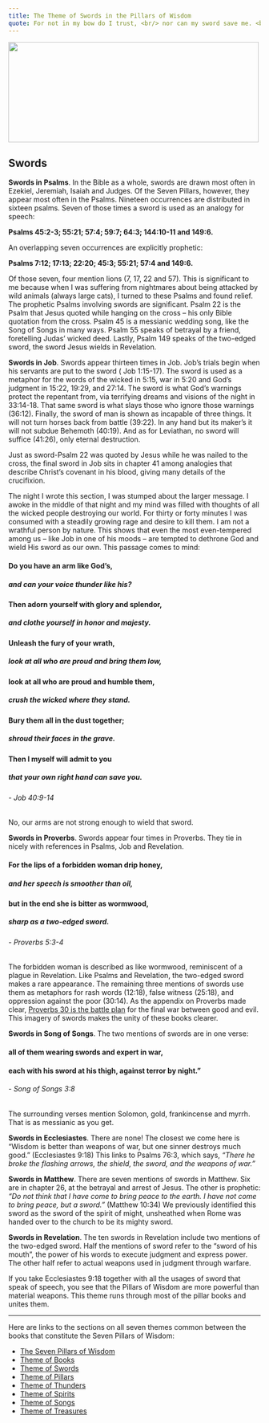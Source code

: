 ```yaml
---
title: The Theme of Swords in the Pillars of Wisdom
quote: For not in my bow do I trust, <br/> nor can my sword save me. <br/> - Psalm 44:6
---
```

<img class="center" src="images/sword.png" width="500" height="200" />

## Swords

**Swords in Psalms**. In the Bible as a whole, swords are
drawn most often in Ezekiel, Jeremiah, Isaiah and Judges.
Of the Seven Pillars, however, they appear most often in the
Psalms. Nineteen occurrences are distributed in sixteen
psalms. Seven of those times a sword is used as an analogy
for speech:

**Psalms 45:2-3; 55:21; 57:4; 59:7; 64:3; 144:10-11 and 149:6.** 

An overlapping seven occurrences are explicitly prophetic: 

**Psalms 7:12; 17:13; 22:20; 45:3; 55:21; 57:4 and 149:6.**

Of those seven, four mention lions (7, 17, 22 and 57). This is
significant to me because when I was suffering from
nightmares about being attacked by wild animals (always
large cats), I turned to these Psalms and found relief.
The prophetic Psalms involving swords are significant.
Psalm 22 is the Psalm that Jesus quoted while hanging on
the cross – his only Bible quotation from the cross. Psalm
45 is a messianic wedding song, like the Song of Songs in
many ways. Psalm 55 speaks of betrayal by a friend,
foretelling Judas’ wicked deed. Lastly, Psalm 149 speaks of
the two-edged sword, the sword Jesus wields in Revelation.

**Swords in Job**. Swords appear thirteen times in Job. Job’s
trials begin when his servants are put to the sword ( Job
1:15-17). The sword is used as a metaphor for the words of
the wicked in 5:15, war in 5:20 and God’s judgment in 15:22,
19:29, and 27:14. The sword is what God’s warnings protect
the repentant from, via terrifying dreams and visions of the
night in 33:14-18. That same sword is what slays those who
ignore those warnings (36:12). Finally, the sword of man is
shown as incapable of three things. It will not turn horses
back from battle (39:22). In any hand but its maker’s it will
not subdue Behemoth (40:19). And as for Leviathan, no
sword will suffice (41:26), only eternal destruction.

Just as sword-Psalm 22 was quoted by Jesus while he was
nailed to the cross, the final sword in Job sits in chapter 41
among analogies that describe Christ’s covenant in his
blood, giving many details of the crucifixion.

The night I wrote this section, I was stumped about the
larger message. I awoke in the middle of that night and my
mind was filled with thoughts of all the wicked people
destroying our world. For thirty or forty minutes I was
consumed with a steadily growing rage and desire to kill
them. I am not a wrathful person by nature. This shows
that even the most even-tempered among us – like Job in
one of his moods – are tempted to dethrone God and wield
His sword as our own. This passage comes to mind:

#### Do you have an arm like God’s,
##### and can your voice thunder like his?
#### Then adorn yourself with glory and splendor,
##### and clothe yourself in honor and majesty.
#### Unleash the fury of your wrath,
##### look at all who are proud and bring them low,
#### look at all who are proud and humble them,
##### crush the wicked where they stand.
#### Bury them all in the dust together;
##### shroud their faces in the grave.
#### Then I myself will admit to you
##### that your own right hand can save you.
###### - Job 40:9-14

No, our arms are not strong enough to wield that sword.

**Swords in Proverbs**. Swords appear four times in
Proverbs. They tie in nicely with references in Psalms, Job
and Revelation.

#### For the lips of a forbidden woman drip honey,
##### and her speech is smoother than oil,
#### but in the end she is bitter as wormwood,
##### sharp as a two-edged sword.
###### - Proverbs 5:3-4

The forbidden woman is described as like wormwood,
reminiscent of a plague in Revelation. Like Psalms and
Revelation, the two-edged sword makes a rare appearance.
The remaining three mentions of swords use them as
metaphors for rash words (12:18), false witness (25:18), and
oppression against the poor (30:14). As the appendix on
Proverbs made clear, [Proverbs 30 is the battle plan](./riddles-of-war.html) for the
final war between good and evil. This imagery of swords
makes the unity of these books clearer.

**Swords in Song of Songs**. The two mentions of swords are in one verse: 

#### all of them wearing swords and expert in war, 
#### each with his sword at his thigh, against terror by night.”
###### - Song of Songs 3:8

The surrounding verses mention Solomon, gold, frankincense and myrrh. 
That is as messianic as you get.

**Swords in Ecclesiastes**. There are none! The closest we
come here is “Wisdom is better than weapons of war, but
one sinner destroys much good.” (Ecclesiastes 9:18) This links
to Psalms 76:3, which says, *“There he broke the flashing arrows, the shield, the sword, and the weapons of war.”*

**Swords in Matthew**. There are seven mentions of
swords in Matthew. Six are in chapter 26, at the betrayal
and arrest of Jesus. The other is prophetic: 
*“Do not think that I have come to bring peace to the earth. I have not come to bring peace, but a sword.”* (Matthew 10:34) 
We previously identified this sword as the sword of the spirit of might,
unsheathed when Rome was handed over to the church to be its mighty sword.

**Swords in Revelation**. The ten swords in Revelation
include two mentions of the two-edged sword. Half the
mentions of sword refer to the “sword of his mouth”, the
power of his words to execute judgment and express
power. The other half refer to actual weapons used in
judgment through warfare.

If you take Ecclesiastes 9:18 together with all the usages
of sword that speak of speech, you see that the Pillars of
Wisdom are more powerful than material weapons. This
theme runs through most of the pillar books and unites
them.

<hr/>

Here are links to the sections on all seven themes common between the books that constitute the Seven Pillars of Wisdom:

  - [The Seven Pillars of Wisdom](./seven-pillars-of-wisdom.html)
  - [Theme of Books](./theme-of-books.html)
  - [Theme of Swords](./theme-of-swords.html)
  - [Theme of Pillars](./theme-of-pillars.html)
  - [Theme of Thunders](./theme-of-thunders.html)
  - [Theme of Spirits](./theme-of-spirits.html)
  - [Theme of Songs](./theme-of-songs.html)
  - [Theme of Treasures](./theme-of-treasures.html)

